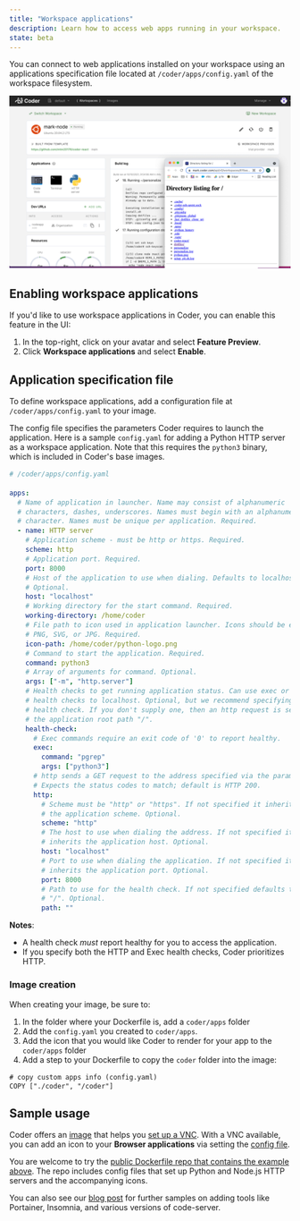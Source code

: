 ```yaml
---
title: "Workspace applications"
description: Learn how to access web apps running in your workspace.
state: beta
---
```


You can connect to web applications installed on your workspace using an
applications specification file located at `/coder/apps/config.yaml` of the
workspace filesystem.

![Application Launcher](../assets/workspaces/applications.png)

## Enabling workspace applications

If you'd like to use workspace applications in Coder, you can enable this
feature in the UI:

1. In the top-right, click on your avatar and select **Feature Preview**.
1. Click **Workspace applications** and select **Enable**.

## Application specification file

To define workspace applications, add a configuration file at
`/coder/apps/config.yaml` to your image.

The config file specifies the parameters Coder requires to launch the
application. Here is a sample `config.yaml` for adding a Python HTTP server as a
workspace application. Note that this requires the `python3` binary, which is
included in Coder's base images.

```yaml
# /coder/apps/config.yaml

apps:
  # Name of application in launcher. Name may consist of alphanumeric
  # characters, dashes, underscores. Names must begin with an alphanumeric
  # character. Names must be unique per application. Required.
  - name: HTTP server
    # Application scheme - must be http or https. Required.
    scheme: http
    # Application port. Required.
    port: 8000
    # Host of the application to use when dialing. Defaults to localhost.
    # Optional.
    host: "localhost"
    # Working directory for the start command. Required.
    working-directory: /home/coder
    # File path to icon used in application launcher. Icons should be either
    # PNG, SVG, or JPG. Required.
    icon-path: /home/coder/python-logo.png
    # Command to start the application. Required.
    command: python3
    # Array of arguments for command. Optional.
    args: ["-m", "http.server"]
    # Health checks to get running application status. Can use exec or http
    # health checks to localhost. Optional, but we recommend specifying a
    # health check. If you don't supply one, then an http request is sent to
    # the application root path "/".
    health-check:
      # Exec commands require an exit code of '0' to report healthy.
      exec:
        command: "pgrep"
        args: ["python3"]
      # http sends a GET request to the address specified via the parameters.
      # Expects the status codes to match; default is HTTP 200.
      http:
        # Scheme must be "http" or "https". If not specified it inherits
        # the application scheme. Optional.
        scheme: "http"
        # The host to use when dialing the address. If not specified it
        # inherits the application host. Optional.
        host: "localhost"
        # Port to use when dialing the application. If not specified it
        # inherits the application port. Optional.
        port: 8000
        # Path to use for the health check. If not specified defaults to
        # "/". Optional.
        path: ""
```

**Notes**:

- A health check _must_ report healthy for you to access the application.
- If you specify both the HTTP and Exec health checks, Coder prioritizes HTTP.

### Image creation

When creating your image, be sure to:

1. In the folder where your Dockerfile is, add a `coder/apps` folder
1. Add the `config.yaml` you created to `coder/apps`.
1. Add the icon that you would like Coder to render for your app to the
   `coder/apps` folder
1. Add a step to your Dockerfile to copy the `coder` folder into the image:

```text
# copy custom apps info (config.yaml)
COPY ["./coder", "/coder"]
```

## Sample usage

Coder offers an [image](https://hub.docker.com/r/codercom/enterprise-vnc) that
helps you [set up a VNC](../guides/customization/vnc.md). With a VNC available,
you can add an icon to your **Browser applications** via setting the
[config file](https://github.com/coder/enterprise-images/blob/91ef8f521b2275783fed54b27052cc544153cd99/images/vnc/coder/apps/config.yaml).

You are welcome to try the
[public Dockerfile repo that contains the example above](https://github.com/mtm20176/dockerfiles/tree/main/python/workspace-apps).
The repo includes config files that set up Python and Node.js HTTP servers and
the accompanying icons.

You can also see our
[blog post](https://coder.com/blog/run-any-application-or-ide-in-coder) for
further samples on adding tools like Portainer, Insomnia, and various versions
of code-server.

